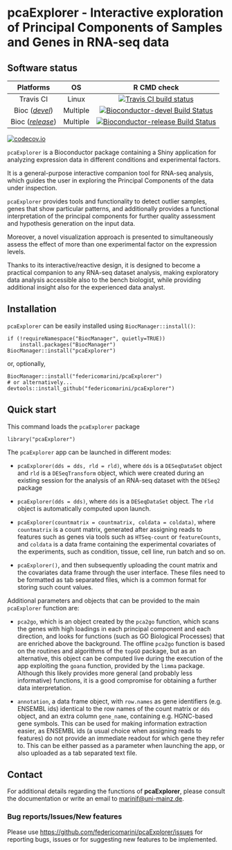 # pcaExplorer - Interactive exploration of Principal Components of Samples and Genes in RNA-seq data

## Software status

| Platforms |  OS  | R CMD check |
|:----------------:|:----------------:|:----------------:|
| Travis CI | Linux | [![Travis CI build status](https://travis-ci.org/federicomarini/pcaExplorer.svg?branch=master)](https://travis-ci.org/federicomarini/pcaExplorer) |
| Bioc ([_devel_](http://bioconductor.org/packages/devel/bioc/html/pcaExplorer.html)) | Multiple | [![Bioconductor-devel Build Status](http://bioconductor.org/shields/build/devel/bioc/pcaExplorer.svg)](http://bioconductor.org/checkResults/devel/bioc-LATEST/pcaExplorer) |
| Bioc ([_release_](http://bioconductor.org/packages/release/bioc/html/pcaExplorer.html)) | Multiple | [![Bioconductor-release Build Status](http://bioconductor.org/shields/build/release/bioc/pcaExplorer.svg)](http://bioconductor.org/checkResults/release/bioc-LATEST/pcaExplorer) |

[![codecov.io](https://codecov.io/github/federicomarini/pcaExplorer/coverage.svg?branch=master)](https://codecov.io/github/federicomarini/pcaExplorer?branch=master)

<!-- 
[![Windows Build status](https://ci.appveyor.com/api/projects/status/github/federicomarini/pcaExplorer?svg=true)](https://ci.appveyor.com/project/federicomarini/pcaexplorer)
-->

`pcaExplorer` is a Bioconductor package containing a Shiny application for
analyzing expression data in different conditions and experimental factors. 

It is a general-purpose interactive companion tool for RNA-seq analysis, which 
guides the user in exploring the Principal Components of the data under inspection.

`pcaExplorer` provides tools and functionality to detect outlier samples, genes
that show particular patterns, and additionally provides a functional interpretation of 
the principal components for further quality assessment and hypothesis generation
on the input data. 

Moreover, a novel visualization approach is presented to simultaneously assess 
the effect of more than one experimental factor on the expression levels.

Thanks to its interactive/reactive design, it is designed to become a practical
companion to any RNA-seq dataset analysis, making exploratory data analysis 
accessible also to the bench biologist, while providing additional insight also
for the experienced data analyst.

## Installation

`pcaExplorer` can be easily installed using `BiocManager::install()`:

```
if (!requireNamespace("BiocManager", quietly=TRUE))
    install.packages("BiocManager")
BiocManager::install("pcaExplorer")
```

or, optionally, 

```
BiocManager::install("federicomarini/pcaExplorer")
# or alternatively...
devtools::install_github("federicomarini/pcaExplorer")
```

## Quick start

This command loads the `pcaExplorer` package

```
library("pcaExplorer")
```

The `pcaExplorer` app can be launched in different modes:

- `pcaExplorer(dds = dds, rld = rld)`, where `dds` is a `DESeqDataSet` object and `rld` is a `DESeqTransform`
object, which were created during an existing session for the analysis of an RNA-seq
dataset with the `DESeq2` package

- `pcaExplorer(dds = dds)`, where `dds` is a `DESeqDataSet` object. The `rld` object is automatically 
computed upon launch.

- `pcaExplorer(countmatrix = countmatrix, coldata = coldata)`, where `countmatrix` is a count matrix, generated
after assigning reads to features such as genes via tools such as `HTSeq-count` or `featureCounts`, and `coldata`
is a data frame containing the experimental covariates of the experiments, such as condition, tissue, cell line,
run batch and so on.

- `pcaExplorer()`, and then subsequently uploading the count matrix and the covariates data frame through the 
user interface. These files need to be formatted as tab separated files, which is a common format for storing
such count values.

Additional parameters and objects that can be provided to the main `pcaExplorer` function are:

- `pca2go`, which is an object created by the `pca2go` function, which scans the genes with high loadings in 
each principal component and each direction, and looks for functions (such as GO Biological Processes) that 
are enriched above the background. The offline `pca2go` function is based on the routines and algorithms of 
the `topGO` package, but as an alternative, this object can be computed live during the execution of the app
exploiting the `goana` function, provided by the `limma` package. Although this likely provides more general
(and probably less informative) functions, it is a good compromise for obtaining a further data interpretation.

- `annotation`, a data frame object, with `row.names` as gene identifiers (e.g. ENSEMBL ids) identical to the 
row names of the count matrix or `dds` object, and an extra column `gene_name`, containing e.g. HGNC-based 
gene symbols. This can be used for making information extraction easier, as ENSEMBL ids (a usual choice when
assigning reads to features) do not provide an immediate readout for which gene they refer to. This can be
either passed as a parameter when launching the app, or also uploaded as a tab separated text file.

## Contact

For additional details regarding the functions of **pcaExplorer**, please consult the documentation or 
write an email to marinif@uni-mainz.de. 

### Bug reports/Issues/New features

Please use https://github.com/federicomarini/pcaExplorer/issues for reporting bugs, issues or for 
suggesting new features to be implemented.

